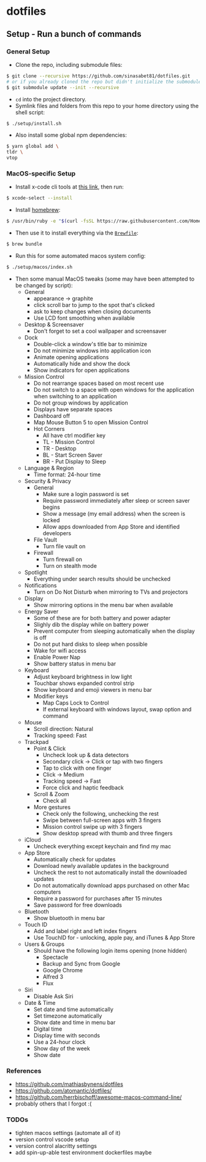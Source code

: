 # dotfiles

## Setup - Run a bunch of commands

### General Setup

- Clone the repo, including submodule files:

```bash
$ git clone --recursive https://github.com/sinasabet81/dotfiles.git
# or if you already cloned the repo but didn't initialize the submodules:
$ git submodule update --init --recursive
```

- `cd` into the project directory.
- Symlink files and folders from this repo to your home directory using the shell script:

```bash
$ ./setup/install.sh
```

- Also install some global npm dependencies:

```bash
$ yarn global add \
tldr \
vtop
```

### MacOS-specific Setup

- Install x-code cli tools at [this link](https://developer.apple.com/xcode/), then run:

```bash
$ xcode-select --install
```

- Install [homebrew](https://brew.sh/):

```bash
$ /usr/bin/ruby -e "$(curl -fsSL https://raw.githubusercontent.com/Homebrew/install/master/install)"
```

- Then use it to install everything via the [`Brewfile`](https://github.com/Homebrew/homebrew-bundle):

```bash
$ brew bundle
```

- Run this for some automated macos system config:

```bash
$ ./setup/macos/index.sh
```

- Then some manual MacOS tweaks (some may have been attempted to be changed by script):
  - General
    - appearance -> graphite
    - click scroll bar to jump to the spot that's clicked
    - ask to keep changes when closing documents
    - Use LCD font smoothing when available
  - Desktop & Screensaver
    - Don't forget to set a cool wallpaper and screensaver
  - Dock
    - Double-click a window's title bar to minimize
    - Do not minimize windows into application icon
    - Animate opening applications
    - Automatically hide and show the dock
    - Show indicators for open applications
  - Mission Control
    - Do not rearrange spaces based on most recent use
    - Do not switch to a space with open windows for the application when switching to an application
    - Do not group windows by application
    - Displays have separate spaces
    - Dashboard off
    - Map Mouse Button 5 to open Mission Control
    - Hot Corners
      - All have ctrl modifier key
      - TL - Mission Control
      - TR - Desktop
      - BL - Start Screen Saver
      - BR - Put Display to Sleep
  - Language & Region
    - Time format: 24-hour time
  - Security & Privacy
    - General
      - Make sure a login password is set
      - Require password immediately after sleep or screen saver begins
      - Show a message (my email address) when the screen is locked
      - Allow apps downloaded from App Store and identified developers
    - File Vault
      - Turn file vault on
    - Firewall
      - Turn firewall on
      - Turn on stealth mode
  - Spotlight
    - Everything under search results should be unchecked
  - Notifications
    - Turn on Do Not Disturb when mirroring to TVs and projectors
  - Display
    - Show mirroring options in the menu bar when available
  - Energy Saver
    - Some of these are for both battery and power adapter
    - Slighly dib the display while on battery power
    - Prevent computer from sleeping automatically when the display is off
    - Do not put hard disks to sleep when possible
    - Wake for wifi access
    - Enable Power Nap
    - Show battery status in menu bar
  - Keyboard
    - Adjust keyboard brightness in low light
    - Touchbar shows expanded control strip
    - Show keyboard and emoji viewers in menu bar
    - Modifier keys
      - Map Caps Lock to Control
      - If external keyboard with windows layout, swap option and command
  - Mouse
    - Scroll direction: Natural
    - Tracking speed: Fast
  - Trackpad
    - Point & Click
      - Uncheck look up & data detectors
      - Secondary click -> Click or tap with two fingers
      - Tap to click with one finger
      - Click -> Medium
      - Tracking speed -> Fast
      - Force click and haptic feedback
    - Scroll & Zoom
      - Check all
    - More gestures
      - Check only the following, unchecking the rest
      - Swipe between full-screen apps with 3 fingers
      - Mission control swipe up with 3 fingers
      - Show desktop spread with thumb and three fingers
  - iCloud
    - Uncheck everything except keychain and find my mac
  - App Store
    - Automatically check for updates
    - Download newly available updates in the background
    - Uncheck the rest to not automatically install the downloaded updates
    - Do not automatically download apps purchased on other Mac computers
    - Require a password for purchases after 15 minutes
    - Save password for free downloads
  - Bluetooth
    - Show bluetooth in menu bar
  - Touch ID
    - Add and label right and left index fingers
    - Use TouchID for - unlocking, apple pay, and iTunes & App Store
  - Users & Groups
    - Should have the following login items opening (none hidden)
      - Spectacle
      - Backup and Sync from Google
      - Google Chrome
      - Alfred 3
      - Flux
  - Siri
    - Disable Ask Siri
  - Date & Time
    - Set date and time automatically
    - Set timezone automatically
    - Show date and time in menu bar
    - Digital time
    - Display time with seconds
    - Use a 24-hour clock
    - Show day of the week
    - Show date

### References

- https://github.com/mathiasbynens/dotfiles
- https://github.com/atomantic/dotfiles/
- https://github.com/herrbischoff/awesome-macos-command-line/
- probably others that I forgot :(

### TODOs

- tighten macos settings (automate all of it)
- version control vscode setup
- version control alacritty settings
- add spin-up-able test environment dockerfiles maybe
